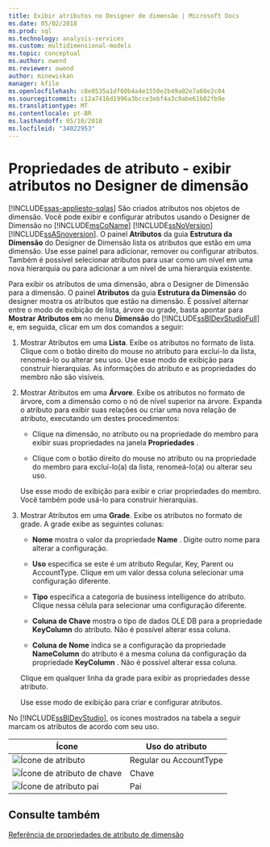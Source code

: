 ```yaml
---
title: Exibir atributos no Designer de dimensão | Microsoft Docs
ms.date: 05/02/2018
ms.prod: sql
ms.technology: analysis-services
ms.custom: multidimensional-models
ms.topic: conceptual
ms.author: owend
ms.reviewer: owend
author: minewiskan
manager: kfile
ms.openlocfilehash: c8e0535a1df60b4a4e1550e2b49a02e7a60e2c04
ms.sourcegitcommit: c12a7416d1996a3bcce3ebf4a3c9abe61b02fb9e
ms.translationtype: MT
ms.contentlocale: pt-BR
ms.lasthandoff: 05/10/2018
ms.locfileid: "34022953"
---
```

# <a name="attribute-properties---view-attributes-in-dimension-designer"></a>Propriedades de atributo - exibir atributos no Designer de dimensão
[!INCLUDE[ssas-appliesto-sqlas](../../includes/ssas-appliesto-sqlas.md)]
  São criados atributos nos objetos de dimensão. Você pode exibir e configurar atributos usando o Designer de Dimensão no [!INCLUDE[msCoName](../../includes/msconame-md.md)] [!INCLUDE[ssNoVersion](../../includes/ssnoversion-md.md)] [!INCLUDE[ssASnoversion](../../includes/ssasnoversion-md.md)]. O painel **Atributos** da guia **Estrutura da Dimensão** do Designer de Dimensão lista os atributos que estão em uma dimensão. Use esse painel para adicionar, remover ou configurar atributos. Também é possível selecionar atributos para usar como um nível em uma nova hierarquia ou para adicionar a um nível de uma hierarquia existente.  
  
 Para exibir os atributos de uma dimensão, abra o Designer de Dimensão para a dimensão. O painel **Atributos** da guia **Estrutura da Dimensão**  do designer mostra os atributos que estão na dimensão. É possível alternar entre o modo de exibição de lista, árvore ou grade, basta apontar para **Mostrar Atributos em** no menu **Dimensão** do [!INCLUDE[ssBIDevStudioFull](../../includes/ssbidevstudiofull-md.md)] e, em seguida, clicar em um dos comandos a seguir:  
  
1.  Mostrar Atributos em uma **Lista**. Exibe os atributos no formato de lista. Clique com o botão direito do mouse no atributo para excluí-lo da lista, renomeá-lo ou alterar seu uso. Use esse modo de exibição para construir hierarquias. As informações do atributo e as propriedades do membro não são visíveis.  
  
2.  Mostrar Atributos em uma **Árvore**. Exibe os atributos no formato de árvore, com a dimensão como o nó de nível superior na árvore. Expanda o atributo para exibir suas relações ou criar uma nova relação de atributo, executando um destes procedimentos:  
  
    -   Clique na dimensão, no atributo ou na propriedade do membro para exibir suas propriedades na janela **Propriedades** .  
  
    -   Clique com o botão direito do mouse no atributo ou na propriedade do membro para excluí-lo(a) da lista, renomeá-lo(a) ou alterar seu uso.  
  
     Use esse modo de exibição para exibir e criar propriedades do membro. Você também pode usá-lo para construir hierarquias.  
  
3.  Mostrar Atributos em uma **Grade**. Exibe os atributos no formato de grade. A grade exibe as seguintes colunas:  
  
    -   **Nome** mostra o valor da propriedade **Name** . Digite outro nome para alterar a configuração.  
  
    -   **Uso** especifica se este é um atributo Regular, Key, Parent ou AccountType. Clique em um valor dessa coluna selecionar uma configuração diferente.  
  
    -   **Tipo** especifica a categoria de business intelligence do atributo. Clique nessa célula para selecionar uma configuração diferente.  
  
    -   **Coluna de Chave** mostra o tipo de dados OLE DB para a propriedade **KeyColumn** do atributo. Não é possível alterar essa coluna.  
  
    -   **Coluna de Nome** indica se a configuração da propriedade **NameColumn** do atributo é a mesma coluna da configuração da propriedade **KeyColumn** . Não é possível alterar essa coluna.  
  
     Clique em qualquer linha da grade para exibir as propriedades desse atributo.  
  
     Use esse modo de exibição para criar e configurar atributos.  
  
 No [!INCLUDE[ssBIDevStudio](../../includes/ssbidevstudio-md.md)], os ícones mostrados na tabela a seguir marcam os atributos de acordo com seu uso.  
  
|Ícone|Uso do atributo|  
|----------|---------------------|  
|![Ícone de atributo](../../analysis-services/multidimensional-models/media/as-icon-attribute.gif "ícone de atributo")|Regular ou AccountType|  
|![Ícone de atributo de chave](../../analysis-services/multidimensional-models/media/as-icon-key-attribute.gif "ícone de atributo de chave")|Chave|  
|![Ícone de atributo pai](../../analysis-services/multidimensional-models/media/as-icon-parent-attribute.gif "ícone de atributo pai")|Pai|  
  
## <a name="see-also"></a>Consulte também  
 [Referência de propriedades de atributo de dimensão](../../analysis-services/multidimensional-models/dimension-attribute-properties-reference.md)  
  
  
